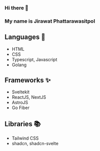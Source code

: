 ### Hi there 👋

### My name is Jirawat Phattarawasitpol

## Languages 💬
- HTML
- CSS
- Typescript, Javascript
- Golang

## Frameworks ✨
- Sveltekit
- ReactJS, NextJS
- AstroJS
- Go Fiber

## Libraries 📚
- Tailwind CSS
- shadcn, shadcn-svelte
